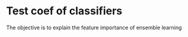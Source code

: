 # Test coef of classifiers
 The objective is to explain the feature importance of ensemble learning

